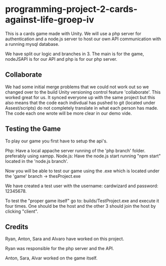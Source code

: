 # programming-project-2-cards-against-life-groep-iv

This is a cards game made with Unity. We will use a php server for authentication and a node.js server to host our own API communication with a running mysql database.

We have split our logic and branches in 3. The main is for the game, nodeJSAPI is for our API and php is for our php server.

## Collaborate
We had some initial merge problems that we could not work out so we changed over to the build Unity versioning control feature 'collaborate'.
This worked great for us. It synced everyone up with the same project but this also means that the code each indivdual has pushed to git (located under Assest/scripts) do not completely translate in what each person has made. The code each one wrote will be more clear in our demo vide.


## Testing the Game
To play our game you first have to setup the api's.

Php: Have a local appache server running of the 'php branch' folder. preferably using xampp.
Node.js: Have the node.js start running "npm start" located in the 'node.js branch'.

Now you will be able to test our game using the .exe which is located under the 'game' branch -> thesProject.exe

We have created a test user with the username: cardwizard and password: 12345678.

To test the "proper game itself" go to: builds/TestProject.exe  and execute it four times. One should be the host and the other 3 should join the host by clicking "client". 


## Credits
Ryan, Anton, Sara and Alvaro have worked on this project.

Ryan was responsible for the php server and the API.

Anton, Sara, Alvar worked on the game itself.


